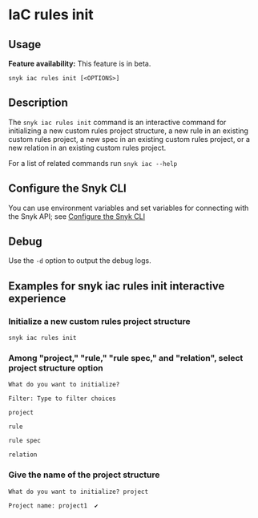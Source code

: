 # IaC rules init

## Usage

**Feature availability:** This feature is in beta.

`snyk iac rules init [<OPTIONS>]`

## Description

The `snyk iac rules init` command is an interactive command for initializing a new custom rules project structure, a new rule in an existing custom rules project, a new spec in an existing custom rules project, or a new relation in an existing custom rules project.

For a list of related commands run `snyk iac --help`

## Configure the Snyk CLI

You can use environment variables and set variables for connecting with the Snyk API; see [Configure the Snyk CLI](https://docs.snyk.io/snyk-cli/configure-the-snyk-cli)

## Debug

Use the `-d` option to output the debug logs.

## Examples for snyk iac rules init interactive experience

### **Initialize a new custom rules project structure**

```
snyk iac rules init
```

### Among "project," "rule," "rule spec," and "relation", select project structure option

`What do you want to initialize?`

`Filter: Type to filter choices`

&#x20;   `project`

&#x20;   `rule`

&#x20;   `rule spec`

&#x20;   `relation`

### Give the name of the project structure

`What do you want to initialize? project`

`Project name: project1  ✔`


